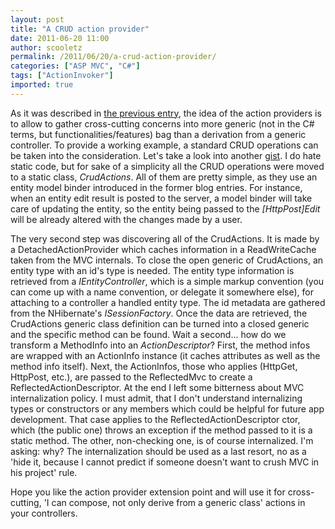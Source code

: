 ```yaml
---
layout: post
title: "A CRUD action provider"
date: 2011-06-20 11:00
author: scooletz
permalink: /2011/06/20/a-crud-action-provider/
categories: ["ASP MVC", "C#"]
tags: ["ActionInvoker"]
imported: true
---
```


As it was described in [the previous entry](http://blog.scooletz.com/2011/05/25/an-action-provider-other-than-controller/ "An action provider other than controller"), the idea of the action providers is to allow to gather cross-cutting concerns into more generic (not in the C# terms, but functionalities/features) bag than a derivation from a generic controller. To provide a working example, a standard CRUD operations can be taken into the consideration. Let's take a look into another [gist](https://gist.github.com/1033019 "CRUD action provider").
I do hate static code, but for sake of a simplicity all the CRUD operations were moved to a static class, *CrudActions*. All of them are pretty simple, as they use an entity model binder introduced in the former blog entries. For instance, when an entity edit result is posted to the server, a model binder will take care of updating the entity, so the entity being passed to the *[HttpPost]Edit*  will be already altered with the changes made by a user.

The very second step was discovering all of the CrudActions. It is made by a DetachedActionProvider which caches information in a ReadWriteCache taken from the MVC internals. To close the open generic of CrudActions, an entity type with an id's type is needed. The entity type information is retrieved from a *IEntityController*, which is a simple markup convention (you can come up with a name convention, or delegate it somewhere else), for attaching to a controller a handled entity type. The id metadata are gathered from the NHibernate's *ISessionFactory*. Once the data are retrieved, the CrudActions generic class definition can be turned into a closed generic and the specific method can be found.
Wait a second... how do we transform a MethodInfo into an *ActionDescriptor*? First, the method infos are wrapped with an ActionInfo instance (it caches attributes as well as the method info itself). Next, the ActionInfos, those who applies (HttpGet, HttpPost, etc.), are passed to the ReflectedMvc to create a ReflectedActionDescriptor.
At the end I left some bitterness about MVC internalization policy. I must admit, that I don't understand internalizing types or constructors or any members which could be helpful for future app development. That case applies to the ReflectedActionDescriptor ctor, which (the public one) throws an exception if the method passed to it is a static method. The other, non-checking one, is of course internalized. I'm asking: why? The internalization should be used as a last resort, no as a 'hide it, because I cannot predict if someone doesn't want to crush MVC in his project' rule.

Hope you like the action provider extension point and will use it for cross-cutting, 'I can compose, not only derive from a generic class' actions in your controllers.
